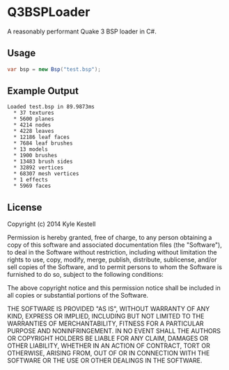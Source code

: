 # Q3BSPLoader

A reasonably performant Quake 3 BSP loader in C#.

## Usage

```c#
var bsp = new Bsp("test.bsp");
```

## Example Output

```
Loaded test.bsp in 89.9873ms
  * 37 textures
  * 5600 planes
  * 4214 nodes
  * 4228 leaves
  * 12186 leaf faces
  * 7684 leaf brushes
  * 13 models
  * 1900 brushes
  * 13483 brush sides
  * 32892 vertices
  * 68307 mesh vertices
  * 1 effects
  * 5969 faces
```

## License

Copyright (c) 2014 Kyle Kestell

Permission is hereby granted, free of charge, to any person obtaining a copy
of this software and associated documentation files (the "Software"), to deal
in the Software without restriction, including without limitation the rights
to use, copy, modify, merge, publish, distribute, sublicense, and/or sell
copies of the Software, and to permit persons to whom the Software is
furnished to do so, subject to the following conditions:

The above copyright notice and this permission notice shall be included in
all copies or substantial portions of the Software.

THE SOFTWARE IS PROVIDED "AS IS", WITHOUT WARRANTY OF ANY KIND, EXPRESS OR
IMPLIED, INCLUDING BUT NOT LIMITED TO THE WARRANTIES OF MERCHANTABILITY,
FITNESS FOR A PARTICULAR PURPOSE AND NONINFRINGEMENT.  IN NO EVENT SHALL THE
AUTHORS OR COPYRIGHT HOLDERS BE LIABLE FOR ANY CLAIM, DAMAGES OR OTHER
LIABILITY, WHETHER IN AN ACTION OF CONTRACT, TORT OR OTHERWISE, ARISING FROM,
OUT OF OR IN CONNECTION WITH THE SOFTWARE OR THE USE OR OTHER DEALINGS IN
THE SOFTWARE.